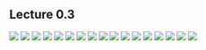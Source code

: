 ## Lecture 0.3

![](https://github.com/csn3rd/Ethics19Spring2020/blob/master/0.3.01%20Paradigmatic%20Thinking.png)
![](https://github.com/csn3rd/Ethics19Spring2020/blob/master/0.3.02%20Paradigmatic%20Thinking%202.png)
![](https://github.com/csn3rd/Ethics19Spring2020/blob/master/0.3.03%20Paradigmatic%20Thinking%203.png)
![](https://github.com/csn3rd/Ethics19Spring2020/blob/master/0.3.04%20Paradigms%20in%20the%20History%20of%20Ethics.png)
![](https://github.com/csn3rd/Ethics19Spring2020/blob/master/0.3.05%20The%20Moral%20Life%20in%20the%20Pre-Modern%20West.png)
![](https://github.com/csn3rd/Ethics19Spring2020/blob/master/0.3.06%20Protestant%20Reformation.png)
![](https://github.com/csn3rd/Ethics19Spring2020/blob/master/0.3.07%2030%20Years%20War.png)
![](https://github.com/csn3rd/Ethics19Spring2020/blob/master/0.3.08%20The%20Enlightenment.png)
![](https://github.com/csn3rd/Ethics19Spring2020/blob/master/0.3.09%20The%20Moral%20Life%20in%20the%20Enlightenment.png)
![](https://github.com/csn3rd/Ethics19Spring2020/blob/master/0.3.10%20The%20Enlightenment%20Paradigm%20and%20Ethics.png)
![](https://github.com/csn3rd/Ethics19Spring2020/blob/master/0.3.11%20The%20Moral%20Life%20in%20the%20Enlightenment.png)
![](https://github.com/csn3rd/Ethics19Spring2020/blob/master/0.3.12%20Late%20Modernity.png)
![](https://github.com/csn3rd/Ethics19Spring2020/blob/master/0.3.13%20Late%20Modernity%20and%20the%20Social%20Sciences.png)
![](https://github.com/csn3rd/Ethics19Spring2020/blob/master/0.3.14%20A%20new%20Paradigm%20Shift%20in%20and%20after%20the%201960s.png)
![](https://github.com/csn3rd/Ethics19Spring2020/blob/master/0.3.15%20Post%20Modern%20Ethics%20Relativism.png)
![](https://github.com/csn3rd/Ethics19Spring2020/blob/master/0.3.16%20Virtue%20Ethics%20proposes%20a%20return%20to%20Aristotle.png)
![](https://github.com/csn3rd/Ethics19Spring2020/blob/master/0.3.17%20Virtue%20Ethics.png)
